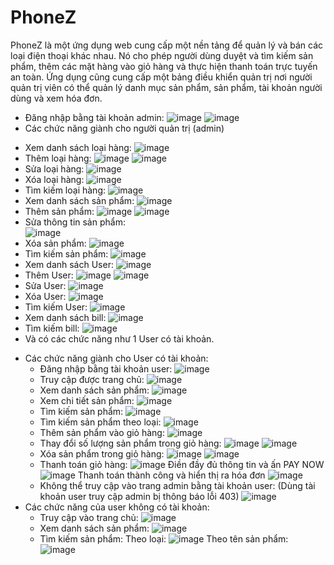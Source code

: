 ﻿# PhoneZ
PhoneZ là một ứng dụng web cung cấp một nền tảng để quản lý và bán các loại điện thoại khác nhau. Nó cho phép người dùng duyệt và tìm kiếm sản phẩm, thêm các mặt hàng vào giỏ hàng và thực hiện thanh toán trực tuyến an toàn. Ứng dụng cũng cung cấp một bảng điều khiển quản trị nơi người quản trị viên có thể quản lý danh mục sản phẩm, sản phẩm, tài khoản người dùng và xem hóa đơn.
-	Đăng nhập bằng tài khoản admin:
  ![image](https://github.com/TranNgocAnhThai2004110031/PhoneZ_SpringBoot_Web/assets/90894257/6941a18d-d4b4-49e3-97fa-351ba95fad37)
  ![image](https://github.com/TranNgocAnhThai2004110031/PhoneZ_SpringBoot_Web/assets/90894257/14c7823e-ae48-46ae-9571-70af50a40a68)
-	Các chức năng giành cho người quản trị (admin)
  + Xem danh sách loại hàng:
  ![image](https://github.com/TranNgocAnhThai2004110031/PhoneZ_SpringBoot_Web/assets/90894257/14f9d562-4ffa-408b-803c-6bbfe77ea7d0)
  + Thêm loại hàng:
  ![image](https://github.com/TranNgocAnhThai2004110031/PhoneZ_SpringBoot_Web/assets/90894257/2de803c7-c8a0-4483-af49-c91a4109e198)
  ![image](https://github.com/TranNgocAnhThai2004110031/PhoneZ_SpringBoot_Web/assets/90894257/83849347-e1e8-4210-a407-b44f536a5a17)
  + Sửa loại hàng:
  ![image](https://github.com/TranNgocAnhThai2004110031/PhoneZ_SpringBoot_Web/assets/90894257/5ead7167-e4fc-43bf-b7a3-24a5bb92cbb5)
  + Xóa loại hàng:
  ![image](https://github.com/TranNgocAnhThai2004110031/PhoneZ_SpringBoot_Web/assets/90894257/0eda5f22-24b0-4d42-ae12-fb45ed309011)
  + Tìm kiếm loại hàng:
  ![image](https://github.com/TranNgocAnhThai2004110031/PhoneZ_SpringBoot_Web/assets/90894257/3d6b39c1-4fb3-4413-a0be-83eb5ee6496b)
  + Xem danh sách sản phẩm:
  ![image](https://github.com/TranNgocAnhThai2004110031/PhoneZ_SpringBoot_Web/assets/90894257/7b59912f-becd-45ab-b1e2-4050cd61bac0)
  + Thêm sản phẩm:
  ![image](https://github.com/TranNgocAnhThai2004110031/PhoneZ_SpringBoot_Web/assets/90894257/6f4afe59-1640-4364-8d1c-7290a704c54f)
  ![image](https://github.com/TranNgocAnhThai2004110031/PhoneZ_SpringBoot_Web/assets/90894257/3449ba50-8729-40ae-b49b-c6f7e3932c2a)
  + Sửa thông tin sản phẩm:  
  ![image](https://github.com/TranNgocAnhThai2004110031/PhoneZ_SpringBoot_Web/assets/90894257/f54291b1-bb94-45e0-8006-6bab3f4d5454)
  + Xóa sản phẩm:
  ![image](https://github.com/TranNgocAnhThai2004110031/PhoneZ_SpringBoot_Web/assets/90894257/96189138-b781-4eca-afcb-f01e8d72c4d8)
  + Tìm kiếm sản phẩm:
  ![image](https://github.com/TranNgocAnhThai2004110031/PhoneZ_SpringBoot_Web/assets/90894257/e21ed0e3-c2d3-4270-9608-e6a43985d3a3)
  + Xem danh sách User:
  ![image](https://github.com/TranNgocAnhThai2004110031/PhoneZ_SpringBoot_Web/assets/90894257/971647c2-6850-4b8b-91fa-f1d787b020b0)
  + Thêm User:
  ![image](https://github.com/TranNgocAnhThai2004110031/PhoneZ_SpringBoot_Web/assets/90894257/f8a3fc81-8674-415b-a7a4-61fb3e7f6af0)
  ![image](https://github.com/TranNgocAnhThai2004110031/PhoneZ_SpringBoot_Web/assets/90894257/21cbeb30-c076-489e-9009-da541803196f)
  + Sửa User:
  ![image](https://github.com/TranNgocAnhThai2004110031/PhoneZ_SpringBoot_Web/assets/90894257/84ec4e92-81ec-42ff-9d6a-79b3d319a6a8)
  + Xóa User:
  ![image](https://github.com/TranNgocAnhThai2004110031/PhoneZ_SpringBoot_Web/assets/90894257/1df7a014-e237-41cc-8289-7fb51eb32f7e)
  + Tìm kiếm User:
  ![image](https://github.com/TranNgocAnhThai2004110031/PhoneZ_SpringBoot_Web/assets/90894257/52ac40a5-dc52-4bc1-8f76-a73e1a226bea)
  + Xem danh sách bill:
  ![image](https://github.com/TranNgocAnhThai2004110031/PhoneZ_SpringBoot_Web/assets/90894257/29cddb04-1297-41cb-886c-57b7e76cc0ca)
  + Tìm kiếm bill:
  ![image](https://github.com/TranNgocAnhThai2004110031/PhoneZ_SpringBoot_Web/assets/90894257/8336b884-bf93-4caf-97f0-a117b0a863a9)
  + Và có các chức năng như 1 User có tài khoản.
- Các chức năng giành cho User có tài khoản:
  + Đăng nhập bằng tài khoản user:
  ![image](https://github.com/TranNgocAnhThai2004110031/PhoneZ_SpringBoot_Web/assets/90894257/1897dbd8-d94d-4f90-8575-7f081d6af1d8)
  + Truy cập được trang chủ:
  ![image](https://github.com/TranNgocAnhThai2004110031/PhoneZ_SpringBoot_Web/assets/90894257/4b376904-1da8-47c2-adaa-162a67e0f10b)
  + Xem danh sách sản phẩm:
  ![image](https://github.com/TranNgocAnhThai2004110031/PhoneZ_SpringBoot_Web/assets/90894257/a4612506-19d0-4d5c-a5fe-31bfdc4fa4f8)
  + Xem chi tiết sản phẩm:
  ![image](https://github.com/TranNgocAnhThai2004110031/PhoneZ_SpringBoot_Web/assets/90894257/e3f46d9d-aba5-4b9d-beaf-cbb1df69e389)
  + Tìm kiếm sản phẩm:
  ![image](https://github.com/TranNgocAnhThai2004110031/PhoneZ_SpringBoot_Web/assets/90894257/f728e235-d6b0-4a4f-b385-f13d86a4cb28)
  + Tìm kiếm sản phẩm theo loại:
  ![image](https://github.com/TranNgocAnhThai2004110031/PhoneZ_SpringBoot_Web/assets/90894257/a479af60-ad76-4667-81fb-0ebe0f1014eb)
  + Thêm sản phẩm vào giỏ hàng:
  ![image](https://github.com/TranNgocAnhThai2004110031/PhoneZ_SpringBoot_Web/assets/90894257/74af5bd9-0706-4d37-9082-1156eaaa2e2d)
  + Thay đổi số lượng sản phẩm trong giỏ hàng:
  ![image](https://github.com/TranNgocAnhThai2004110031/PhoneZ_SpringBoot_Web/assets/90894257/f7cf04ab-1735-48bd-9392-38f0259149ff)
  ![image](https://github.com/TranNgocAnhThai2004110031/PhoneZ_SpringBoot_Web/assets/90894257/a13ae020-a203-4665-adb9-8981a342b40f)
  + Xóa sản phẩm trong giỏ hàng:
  ![image](https://github.com/TranNgocAnhThai2004110031/PhoneZ_SpringBoot_Web/assets/90894257/64e48e40-bed8-4574-8e11-eb10a92cbaa2)
  ![image](https://github.com/TranNgocAnhThai2004110031/PhoneZ_SpringBoot_Web/assets/90894257/bf381fc7-f028-4460-bb6e-4498c440a315)
  + Thanh toán giỏ hàng:
  ![image](https://github.com/TranNgocAnhThai2004110031/PhoneZ_SpringBoot_Web/assets/90894257/961c4999-e437-4c8a-a2f3-25efa1cdea98)
  Điền đầy đủ thông tin và ấn PAY NOW
  ![image](https://github.com/TranNgocAnhThai2004110031/PhoneZ_SpringBoot_Web/assets/90894257/67379754-7067-44b4-b066-62724e23aa38)
  Thanh toán thành công và hiển thị ra hóa đơn
  ![image](https://github.com/TranNgocAnhThai2004110031/PhoneZ_SpringBoot_Web/assets/90894257/dad059eb-a0c6-43ff-a076-ab831635875c)
  + Không thể truy cập vào trang admin bằng tài khoản user:
  (Dùng tài khoản user truy cập admin bị thông báo lỗi 403)
  ![image](https://github.com/TranNgocAnhThai2004110031/PhoneZ_SpringBoot_Web/assets/90894257/6d141435-898c-4eb5-9308-6fbe89232ebd)
- Các chức năng của user không có tài khoản:
  + Truy cập vào trang chủ:
  ![image](https://github.com/TranNgocAnhThai2004110031/PhoneZ_SpringBoot_Web/assets/90894257/90645e05-b0c5-4c3f-a4a4-1317510c638f)
  + Xem danh sách sản phẩm:
  ![image](https://github.com/TranNgocAnhThai2004110031/PhoneZ_SpringBoot_Web/assets/90894257/abb7c0c1-fd27-4e15-a4d3-b0174d0fd133)
  + Tìm kiếm sản phẩm:
	  Theo loại:
    ![image](https://github.com/TranNgocAnhThai2004110031/PhoneZ_SpringBoot_Web/assets/90894257/ef03483c-7d0d-4c11-bca6-d0b15f0751ed)
	  Theo tên sản phẩm:
    ![image](https://github.com/TranNgocAnhThai2004110031/PhoneZ_SpringBoot_Web/assets/90894257/4ae704ff-24b5-4604-a5ae-88211cd26773)


